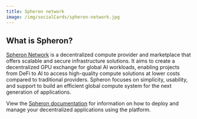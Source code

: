```yaml
---
title: Spheron network
image: /img/socialCards/spheron-network.jpg
---
```


## What is Spheron?

[Spheron Network](https://www.spheron.network/) is a decentralized compute
provider and marketplace that offers scalable and secure infrastructure
solutions. It aims to create a decentralized GPU exchange for global AI
workloads, enabling projects from DeFi to AI to access high-quality compute
solutions at lower costs compared to traditional providers. Spheron focuses on
simplicity, usability, and support to build an efficient global compute system
for the next generation of applications.

View the [Spheron documentation](https://docs.spheron.network/) for information
on how to deploy and manage your decentralized applications using the platform.
